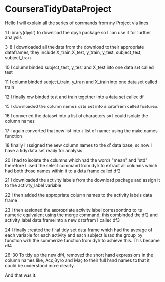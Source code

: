 # CourseraTidyDataProject
Hello
I will explain all the series of commands from my Project via lines

1 Library(dpylr) to download the dpylr package so I can use it for further analysis 

3-8 I downloaded all the data from the download to their appropriate dataframes, they include X_train,X_test, y_train, y_test, subject_test, subject_train

10 I column binded subject_test, y_test and  X_test into one data set called test

11 I column binded subject_train, y_train and  X_train into one data set called train

12 I finally row binded test and train together into a data set called df

15 I downloaded the column names data set into a datafram called features.

16 I converted the dataset into a list of characters so I could isolate the column names

17 I again converted that new list into a list of names using the make.names function

18 finally I assigned the new column names to the df data base, so now I have a tidy data set ready for analysis

20 I had to isolate the columns which had the words "mean" and "std" therefore I used the select command from dylr to extract all columns which had both those names within it to a data frame called df2

21 I downloaded the activity labels from the download package and assign it to the activity_label variable

22 I then added the appropriate column names to the activity labels data frame

23 I then assigned the appropriate activity label corresponting to its numeric equivalent using the merge command, this
combinded the df2 and activity_label data.frame into a new datafram I called df3

24 I finally created the final tidy set data frame which had  the average of each variable for each activity and each subject Iused the group_by function with the summerize function from dylr to achieve this. This became df4

26-30 To tidy up the new df4, removed the short hand expressions in the column names like, Acc,Gyro and Mag to their full
hand names to that it could be understood more clearly.

And that was it.

